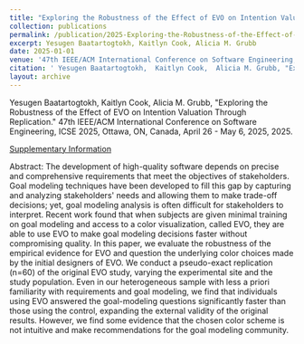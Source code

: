 ```yaml
---
title: "Exploring the Robustness of the Effect of EVO on Intention Valuation Through Replication"
collection: publications
permalink: /publication/2025-Exploring-the-Robustness-of-the-Effect-of-EVO-on-Intention-Valuation-Through-Replication
excerpt: Yesugen Baatartogtokh, Kaitlyn Cook, Alicia M. Grubb
date: 2025-01-01
venue: '47th IEEE/ACM International Conference on Software Engineering, ICSE 2025, Ottawa, ON, Canada, April 26 - May 6, 2025'
citation: ' Yesugen Baatartogtokh,  Kaitlyn Cook,  Alicia M. Grubb, "Exploring the Robustness of the Effect of EVO on Intention Valuation Through Replication." 47th IEEE/ACM International Conference on Software Engineering, ICSE 2025, Ottawa, ON, Canada, April 26 - May 6, 2025, 2025.'
layout: archive
---
```

 Yesugen Baatartogtokh,  Kaitlyn Cook,  Alicia M. Grubb, "Exploring the Robustness of the Effect of EVO on Intention Valuation Through Replication." 47th IEEE/ACM International Conference on Software Engineering, ICSE 2025, Ottawa, ON, Canada, April 26 - May 6, 2025, 2025.

[Supplementary Information](https://doi.org/10.35482/csc.001.2025)

Abstract: The development of high-quality software depends on precise and comprehensive requirements that meet the objectives of stakeholders. Goal modeling techniques have been developed to fill this gap by capturing and analyzing stakeholders' needs and allowing them to make trade-off decisions; yet, goal modeling analysis is often difficult for stakeholders to interpret. Recent work found that when subjects are given minimal training on goal modeling and access to a color visualization, called EVO, they are able to use EVO to make goal modeling decisions faster without compromising quality. In this paper, we evaluate the robustness of the empirical evidence for EVO and question the underlying color choices made by the initial designers of EVO. We conduct a pseudo-exact replication (n=60) of the original EVO study, varying the experimental site and the study population. Even in our heterogeneous sample with less a priori familiarity with requirements and goal modeling, we find that individuals using EVO answered the goal-modeling questions significantly faster than those using the control, expanding the external validity of the original results. However, we find some evidence that the chosen color scheme is not intuitive and make recommendations for the goal modeling community.
